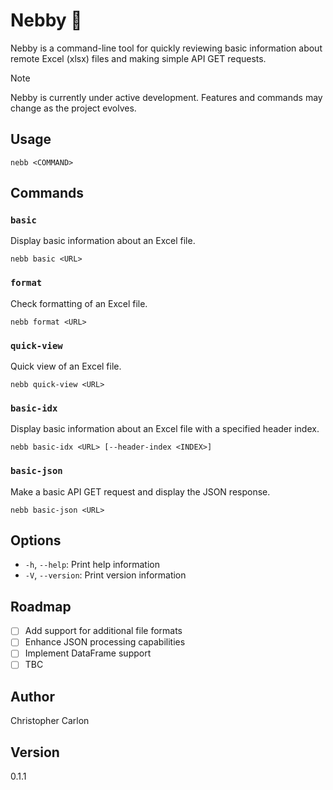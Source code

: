 # Nebby 🤥

Nebby is a command-line tool for quickly reviewing basic information about remote Excel (xlsx) files and making simple API GET requests.

> [!NOTE]
> Nebby is currently under active development. Features and commands may change as the project evolves.

## Usage

```
nebb <COMMAND>
```

## Commands

### `basic`
Display basic information about an Excel file.
```
nebb basic <URL>
```

### `format`
Check formatting of an Excel file.
```
nebb format <URL>
```

### `quick-view`
Quick view of an Excel file.
```
nebb quick-view <URL>
```

### `basic-idx`
Display basic information about an Excel file with a specified header index.
```
nebb basic-idx <URL> [--header-index <INDEX>]
```

### `basic-json`
Make a basic API GET request and display the JSON response.
```
nebb basic-json <URL>
```

## Options

- `-h`, `--help`: Print help information
- `-V`, `--version`: Print version information

## Roadmap

- [ ] Add support for additional file formats
- [ ] Enhance JSON processing capabilities
- [ ] Implement DataFrame support
- [ ] TBC

## Author

Christopher Carlon

## Version

0.1.1
